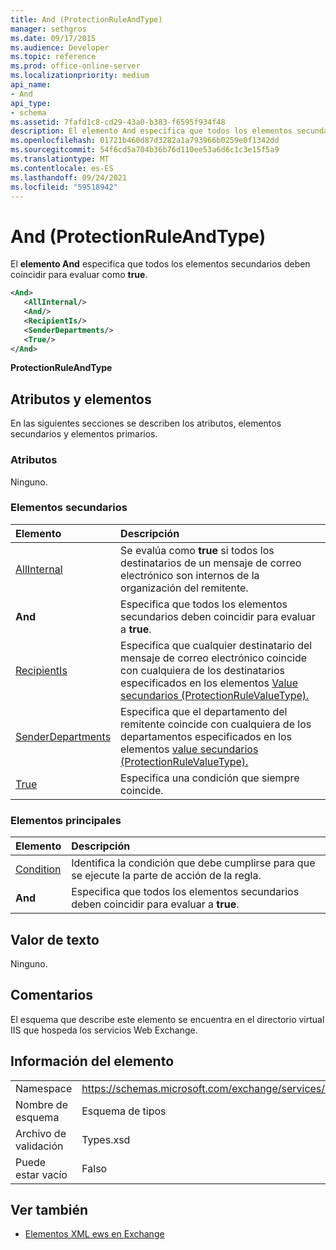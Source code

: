 ```yaml
---
title: And (ProtectionRuleAndType)
manager: sethgros
ms.date: 09/17/2015
ms.audience: Developer
ms.topic: reference
ms.prod: office-online-server
ms.localizationpriority: medium
api_name:
- And
api_type:
- schema
ms.assetid: 7fafd1c8-cd29-43a0-b383-f6595f934f48
description: El elemento And especifica que todos los elementos secundarios deben coincidir para evaluarse como true.
ms.openlocfilehash: 01721b460d87d3282a1a793966b0259e0f1342dd
ms.sourcegitcommit: 54f6cd5a704b36b76d110ee53a6d6c1c3e15f5a9
ms.translationtype: MT
ms.contentlocale: es-ES
ms.lasthandoff: 09/24/2021
ms.locfileid: "59518942"
---
```

# <a name="and-protectionruleandtype"></a>And (ProtectionRuleAndType)

El **elemento And** especifica que todos los elementos secundarios deben coincidir para evaluar como **true**.
  
```xml
<And>
   <AllInternal/>
   <And/>
   <RecipientIs/>
   <SenderDepartments/>
   <True/>
</And>
```

 **ProtectionRuleAndType**
## <a name="attributes-and-elements"></a>Atributos y elementos

En las siguientes secciones se describen los atributos, elementos secundarios y elementos primarios.
  
### <a name="attributes"></a>Atributos

Ninguno.
  
### <a name="child-elements"></a>Elementos secundarios

|**Elemento**|**Descripción**|
|:-----|:-----|
|[AllInternal](allinternal.md) <br/> |Se evalúa como **true** si todos los destinatarios de un mensaje de correo electrónico son internos de la organización del remitente.  <br/> |
|**And** <br/> |Especifica que todos los elementos secundarios deben coincidir para evaluar a **true**.  <br/> |
|[RecipientIs](recipientis.md) <br/> |Especifica que cualquier destinatario del mensaje de correo electrónico coincide con cualquiera de los destinatarios especificados en los elementos [Value secundarios (ProtectionRuleValueType).](value-protectionrulevaluetype.md)  <br/> |
|[SenderDepartments](senderdepartments.md) <br/> |Especifica que el departamento del remitente coincide con cualquiera de los departamentos especificados en los elementos [value secundarios (ProtectionRuleValueType).](value-protectionrulevaluetype.md)  <br/> |
|[True](true.md) <br/> |Especifica una condición que siempre coincide.  <br/> |
   
### <a name="parent-elements"></a>Elementos principales

|**Elemento**|**Descripción**|
|:-----|:-----|
|[Condition](condition.md) <br/> |Identifica la condición que debe cumplirse para que se ejecute la parte de acción de la regla.  <br/> |
|**And** <br/> |Especifica que todos los elementos secundarios deben coincidir para evaluar a **true**.  <br/> |
   
## <a name="text-value"></a>Valor de texto

Ninguno.
  
## <a name="remarks"></a>Comentarios

El esquema que describe este elemento se encuentra en el directorio virtual IIS que hospeda los servicios Web Exchange.
  
## <a name="element-information"></a>Información del elemento

|||
|:-----|:-----|
|Namespace  <br/> |https://schemas.microsoft.com/exchange/services/2006/types  <br/> |
|Nombre de esquema  <br/> |Esquema de tipos  <br/> |
|Archivo de validación  <br/> |Types.xsd  <br/> |
|Puede estar vacío  <br/> |Falso  <br/> |
   
## <a name="see-also"></a>Ver también

- [Elementos XML ews en Exchange](ews-xml-elements-in-exchange.md)

